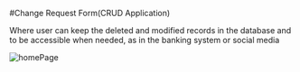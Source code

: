 #Change Request Form(CRUD Application)

Where user can keep the deleted and modified records in the database and to be accessible when needed, as in the banking system or social media
 
![homePage](https://user-images.githubusercontent.com/104048277/192941173-c5ce8f73-19c5-4b91-8302-bdfbde92edee.JPG)
